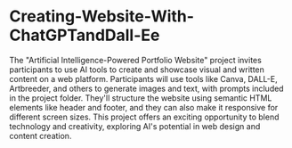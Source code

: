 # Creating-Website-With-ChatGPTandDall-Ee
The "Artificial Intelligence-Powered Portfolio Website" project invites participants to use AI tools to create and showcase visual and written content on a web platform. Participants will use tools like Canva, DALL-E, Artbreeder, and others to generate images and text, with prompts included in the project folder. They'll structure the website using semantic HTML elements like header and footer, and they can also make it responsive for different screen sizes. This project offers an exciting opportunity to blend technology and creativity, exploring AI's potential in web design and content creation.
